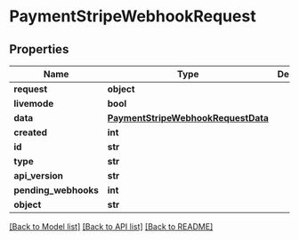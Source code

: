 # PaymentStripeWebhookRequest

## Properties
Name | Type | Description | Notes
------------ | ------------- | ------------- | -------------
**request** | **object** |  | [optional] 
**livemode** | **bool** |  | [optional] 
**data** | [**PaymentStripeWebhookRequestData**](PaymentStripeWebhookRequestData.md) |  | [optional] 
**created** | **int** |  | [optional] 
**id** | **str** |  | [optional] 
**type** | **str** |  | [optional] 
**api_version** | **str** |  | [optional] 
**pending_webhooks** | **int** |  | [optional] 
**object** | **str** |  | [optional] 

[[Back to Model list]](../README.md#documentation-for-models) [[Back to API list]](../README.md#documentation-for-api-endpoints) [[Back to README]](../README.md)


